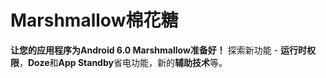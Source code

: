 # Marshmallow棉花糖
**让您的应用程序为Android 6.0 Marshmallow准备好！** 探索新功能 - **运行时权限**，**Doze**和**App Standby**省电功能，新的**辅助技术**等。